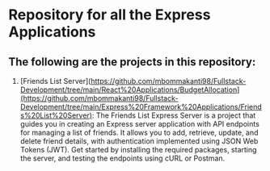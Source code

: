 # Repository for all the Express Applications
## The following are the projects in this repository:
1. [Friends List Server](https://github.com/mbommakanti98/Fullstack-Development/tree/main/React%20Applications/BudgetAllocation](https://github.com/mbommakanti98/Fullstack-Development/tree/main/Express%20Framework%20Applications/Friends%20List%20Server): The Friends List Express Server is a project that guides you in creating an Express server application with API endpoints for managing a list of friends. It allows you to add, retrieve, update, and delete friend details, with authentication implemented using JSON Web Tokens (JWT). Get started by installing the required packages, starting the server, and testing the endpoints using cURL or Postman.

